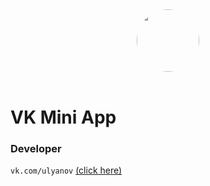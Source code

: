<div align="center">
    <a href="https://vk.com/avocadoteam">
        <img style="border-radius: 50%;" width="100" height="100" src="https://i.ibb.co/gZ4Bzbf/2-WAuv-AMIf-Rc.jpg">
    </a>
<br>
<br>

</div>

# VK Mini App

### Developer

`vk.com/ulyanov` <a href="https://vk.com/ulyanov">(click here)</a>